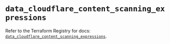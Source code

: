 # `data_cloudflare_content_scanning_expressions`

Refer to the Terraform Registry for docs: [`data_cloudflare_content_scanning_expressions`](https://registry.terraform.io/providers/cloudflare/cloudflare/5.0.0/docs/data-sources/content_scanning_expressions).
